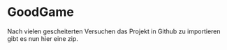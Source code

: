 # GoodGame
Nach vielen gescheiterten Versuchen das Projekt in Github zu importieren
gibt es nun hier eine zip.
